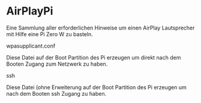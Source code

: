 # AirPlayPi
Eine Sammlung aller erforderlichen Hinweise um einen AirPlay Lautsprecher mit Hilfe eine Pi Zero W zu basteln.

  wpasupplicant.conf

Diese Datei auf der Boot Partition des Pi erzeugen um direkt nach dem Booten Zugang zum Netzwerk zu haben.

  ssh

Diese Datei (ohne Erweiterung auf der Boot Partition des Pi erzeugen um nach dem Booten ssh Zugang zu haben.
